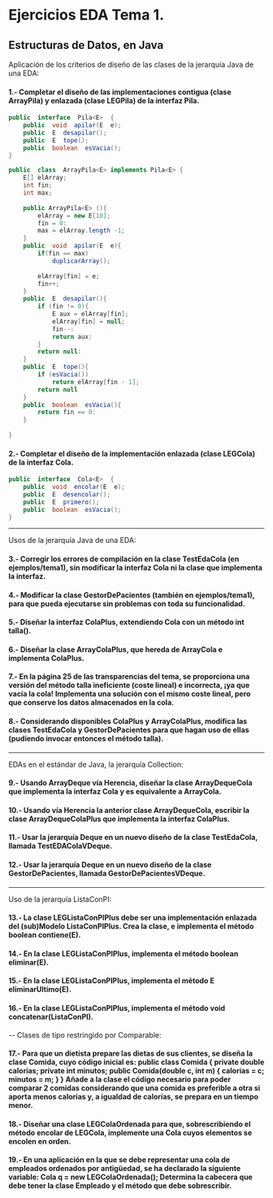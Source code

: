 # Ejercicios EDA Tema 1.
## Estructuras de Datos, en Java 
Aplicación de los criterios de diseño de las clases de la jerarquía Java de una EDA: 
#### 1.- Completar el diseño de las implementaciones contigua (clase ArrayPila) y enlazada (clase LEGPila) de la interfaz Pila.
```java 
public  interface  Pila<E>  {
	public  void  apilar(E  e);
	public  E  desapilar();
	public  E  tope();
	public  boolean  esVacia();
} 
```
```java 
public  class  ArrayPila<E> implements Pila<E> {
	E[] elArray; 
	int fin;
	int max;
	
	public ArrayPila<E> (){
		elArray = new E[10];
		fin = 0: 
		max = elArray.length -1;
	}
	public  void  apilar(E  e){
		if(fin == max)
			duplicarArray();
	
		elArray[fin] = e;
		fin++;
	}
	public  E  desapilar(){
		if (fin != 0){
			E aux = elArray[fin];
			elArray[fin] = null;
			fin--:
			return aux:
		}
		return null:
	}
	public  E  tope(){
		if (esVacia())
			return elArray[fin - 1];
		return null
    }
	public  boolean  esVacia(){
		return fin == 0:
	}
	
} 
```
#### 2.- Completar el diseño de la implementación enlazada (clase LEGCola) de la interfaz Cola.
```java 
public  interface  Cola<E>  {
	public  void  encolar(E  e);
	public  E  desencolar();
	public  E  primero();
	public  boolean  esVacia();
}
```
---
 Usos de la jerarquía Java de una EDA: 
#### 3.- Corregir los errores de compilación en la clase TestEdaCola (en ejemplos/tema1), sin modificar la interfaz Cola ni la clase que implementa la interfaz.
####  4.- Modificar la clase GestorDePacientes (también en ejemplos/tema1), para que pueda ejecutarse sin problemas con toda su funcionalidad. 
#### 5.- Diseñar la interfaz ColaPlus, extendiendo Cola con un método int talla(). 
#### 6.- Diseñar la clase ArrayColaPlus, que hereda de ArrayCola e implementa ColaPlus. 
#### 7.- En la página 25 de las transparencias del tema, se proporciona una versión del método talla ineficiente (coste lineal) e incorrecta, ¡ya que vacía la cola! Implementa una solución con el mismo coste lineal, pero que conserve los datos almacenados en la cola. 
#### 8.- Considerando disponibles ColaPlus y ArrayColaPlus, modifica las clases TestEdaCola y GestorDePacientes para que hagan uso de ellas (pudiendo invocar entonces el método talla).
---
EDAs en el estándar de Java, la jerarquía Collection: 
#### 9.- Usando ArrayDeque vía Herencia, diseñar la clase ArrayDequeCola que implementa la interfaz Cola y es equivalente a ArrayCola. 
#### 10.- Usando vía Herencia la anterior clase ArrayDequeCola, escribir la clase ArrayDequeColaPlus que implementa la interfaz ColaPlus. 
#### 11.- Usar la jerarquía Deque en un nuevo diseño de la clase TestEdaCola, llamada TestEDAColaVDeque. 
#### 12.- Usar la jerarquía Deque en un nuevo diseño de la clase GestorDePacientes, llamada GestorDePacientesVDeque. 
---
Uso de la jerarquía ListaConPI:
#### 13.- La clase LEGListaConPIPlus debe ser una implementación enlazada del (sub)Modelo ListaConPIPlus. Crea la clase, e implementa el método boolean contiene(E).
####  14.- En la clase LEGListaConPIPlus, implementa el método boolean eliminar(E). 
#### 15.- En la clase LEGListaConPIPlus, implementa el método E eliminarUltimo(E).
####  16.- En la clase LEGListaConPIPlus, implementa el método void concatenar(ListaConPI). 
--
Clases de tipo restringido por Comparable: 
#### 17.- Para que un dietista prepare las dietas de sus clientes, se diseña la clase Comida, cuyo código inicial es: public class Comida { private double calorias; private int minutos; public Comida(double c, int m) { calorias = c; minutos = m; } } Añade a la clase el código necesario para poder comparar 2 comidas considerando que una comida es preferible a otra si aporta menos calorías y, a igualdad de calorías, se prepara en un tiempo menor. 
#### 18.- Diseñar una clase LEGColaOrdenada para que, sobrescribiendo el método encolar de LEGCola, implemente una Cola cuyos elementos se encolen en orden. 

#### 19.- En una aplicación en la que se debe representar una cola de empleados ordenados por antigüedad, se ha declarado la siguiente variable: Cola q = new LEGColaOrdenada(); Determina la cabecera que debe tener la clase Empleado y el método que debe sobrescribir.
